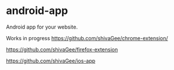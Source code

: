 android-app
===========

Android app for your website.

Works in progress
https://github.com/shivaGee/chrome-extension/

https://github.com/shivaGee/firefox-extension

https://github.com/shivaGee/ios-app
